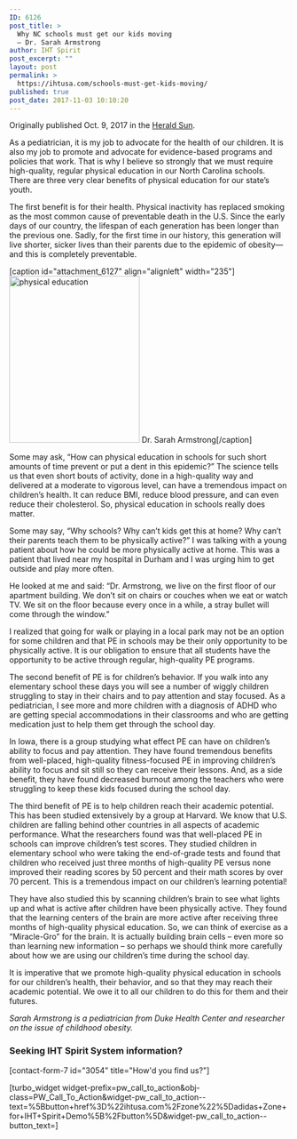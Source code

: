 ```yaml
---
ID: 6126
post_title: >
  Why NC schools must get our kids moving
  – Dr. Sarah Armstrong
author: IHT Spirit
post_excerpt: ""
layout: post
permalink: >
  https://ihtusa.com/schools-must-get-kids-moving/
published: true
post_date: 2017-11-03 10:10:20
---
```

Originally published Oct. 9, 2017 in the <a href="http://www.heraldsun.com/opinion/article177529466.html" target="_blank" rel="nofollow noopener">Herald Sun</a>.

As a pediatrician, it is my job to advocate for the health of our children. It is also my job to promote and advocate for evidence-based programs and policies that work. That is why I believe so strongly that we must require high-quality, regular physical education in our North Carolina schools. There are three very clear benefits of physical education for our state’s youth.

The first benefit is for their health. Physical inactivity has replaced smoking as the most common cause of preventable death in the U.S. Since the early days of our country, the lifespan of each generation has been longer than the previous one. Sadly, for the first time in our history, this generation will live shorter, sicker lives than their parents due to the epidemic of obesity—and this is completely preventable.

<!--more-->

[caption id="attachment_6127" align="alignleft" width="235"]<a href="https://ihtusa.com/wp-content/uploads/2017/11/i0645182-1.jpg"><img class="size-medium wp-image-6127" src="https://ihtusa.com/wp-content/uploads/2017/11/i0645182-1-235x300.jpg" alt="physical education" width="235" height="300" /></a> Dr. Sarah Armstrong[/caption]

Some may ask, “How can physical education in schools for such short amounts of time prevent or put a dent in this epidemic?” The science tells us that even short bouts of activity, done in a high-quality way and delivered at a moderate to vigorous level, can have a tremendous impact on children’s health. It can reduce BMI, reduce blood pressure, and can even reduce their cholesterol. So, physical education in schools really does matter.

Some may say, “Why schools? Why can’t kids get this at home? Why can’t their parents teach them to be physically active?” I was talking with a young patient about how he could be more physically active at home. This was a patient that lived near my hospital in Durham and I was urging him to get outside and play more often.

He looked at me and said: “Dr. Armstrong, we live on the first floor of our apartment building. We don’t sit on chairs or couches when we eat or watch TV. We sit on the floor because every once in a while, a stray bullet will come through the window.”

I realized that going for walk or playing in a local park may not be an option for some children and that PE in schools may be their only opportunity to be physically active. It is our obligation to ensure that all students have the opportunity to be active through regular, high-quality PE programs.

The second benefit of PE is for children’s behavior. If you walk into any elementary school these days you will see a number of wiggly children struggling to stay in their chairs and to pay attention and stay focused. As a pediatrician, I see more and more children with a diagnosis of ADHD who are getting special accommodations in their classrooms and who are getting medication just to help them get through the school day.

In Iowa, there is a group studying what effect PE can have on children’s ability to focus and pay attention. They have found tremendous benefits from well-placed, high-quality fitness-focused PE in improving children’s ability to focus and sit still so they can receive their lessons. And, as a side benefit, they have found decreased burnout among the teachers who were struggling to keep these kids focused during the school day.

The third benefit of PE is to help children reach their academic potential. This has been studied extensively by a group at Harvard. We know that U.S. children are falling behind other countries in all aspects of academic performance. What the researchers found was that well-placed PE in schools can improve children’s test scores. They studied children in elementary school who were taking the end-of-grade tests and found that children who received just three months of high-quality PE versus none improved their reading scores by 50 percent and their math scores by over 70 percent. This is a tremendous impact on our children’s learning potential!

They have also studied this by scanning children’s brain to see what lights up and what is active after children have been physically active. They found that the learning centers of the brain are more active after receiving three months of high-quality physical education. So, we can think of exercise as a “Miracle-Gro” for the brain. It is actually building brain cells – even more so than learning new information – so perhaps we should think more carefully about how we are using our children’s time during the school day.

It is imperative that we promote high-quality physical education in schools for our children’s health, their behavior, and so that they may reach their academic potential. We owe it to all our children to do this for them and their futures.
<div class="ng_endnote_contrib">

<em>Sarah Armstrong is a pediatrician from Duke Health Center and researcher on the issue of childhood obesity.</em>

</div>
<h3 class="article-newsletter-signup">Seeking IHT Spirit System information?</h3>
<p class="article-newsletter-signup">[contact-form-7 id="3054" title="How'd you find us?"]</p>
[turbo_widget widget-prefix=pw_call_to_action&obj-class=PW_Call_To_Action&widget-pw_call_to_action--text=%5Bbutton+href%3D%22ihtusa.com%2Fzone%22%5Dadidas+Zone+for+IHT+Spirit+Demo%5B%2Fbutton%5D&widget-pw_call_to_action--button_text=]
